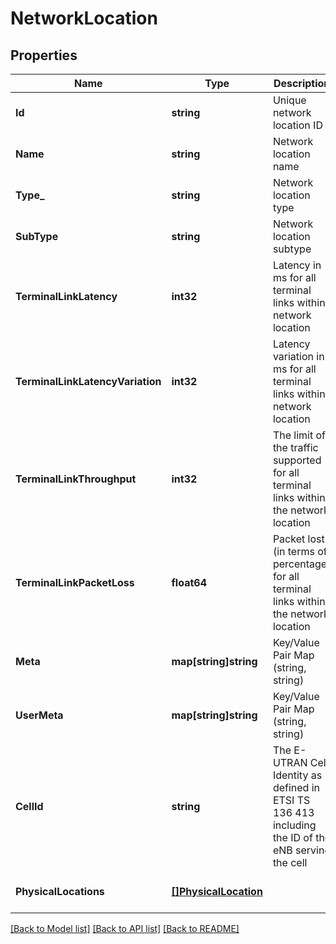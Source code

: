 # NetworkLocation

## Properties
Name | Type | Description | Notes
------------ | ------------- | ------------- | -------------
**Id** | **string** | Unique network location ID | [optional] [default to null]
**Name** | **string** | Network location name | [optional] [default to null]
**Type_** | **string** | Network location type | [optional] [default to null]
**SubType** | **string** | Network location subtype | [optional] [default to null]
**TerminalLinkLatency** | **int32** | Latency in ms for all terminal links within network location | [optional] [default to null]
**TerminalLinkLatencyVariation** | **int32** | Latency variation in ms for all terminal links within network location | [optional] [default to null]
**TerminalLinkThroughput** | **int32** | The limit of the traffic supported for all terminal links within the network location | [optional] [default to null]
**TerminalLinkPacketLoss** | **float64** | Packet lost (in terms of percentage) for all terminal links within the network location | [optional] [default to null]
**Meta** | **map[string]string** | Key/Value Pair Map (string, string) | [optional] [default to null]
**UserMeta** | **map[string]string** | Key/Value Pair Map (string, string) | [optional] [default to null]
**CellId** | **string** | The E-UTRAN Cell Identity as defined in ETSI TS 136 413 including the ID of the eNB serving the cell | [optional] [default to null]
**PhysicalLocations** | [**[]PhysicalLocation**](PhysicalLocation.md) |  | [optional] [default to null]

[[Back to Model list]](../README.md#documentation-for-models) [[Back to API list]](../README.md#documentation-for-api-endpoints) [[Back to README]](../README.md)


